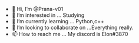 - 👋 Hi, I’m @Prana-v01
- 👀 I’m interested in ... Studying
- 🌱 I’m currently learning ... Python,c++
- 💞️ I’m looking to collaborate on ...Everything really.
- 📫 How to reach me ... My discord is Elon#3870

<!---
Prana-v01/Prana-v01 is a ✨ special ✨ repository because its `README.md` (this file) appears on your GitHub profile.
You can click the Preview link to take a look at your changes.
--->
